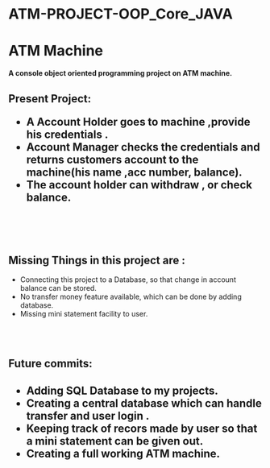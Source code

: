 # ATM-PROJECT-OOP_Core_JAVA



<h1>ATM Machine</h1>
 <b>A console object oriented programming project on ATM machine. </b>

<h2>Present Project:<br>
  <ul>
  <li>A Account Holder goes to machine ,provide his credentials .
  <li>Account Manager checks the credentials and returns customers account to the machine(his name ,acc number, balance).
  <li>The account holder can withdraw , or check balance.
  </ul>
<br><br>

<h2>Missing Things in this project are :</h2>
  <ul>
  <li>Connecting this project to a Database, so that change in account balance can be stored.
  <li>No transfer money feature available, which can be done by adding database.
  <li>Missing mini statement facility to user.
  </ul>
<br><br>

<h2>Future commits:<h2>
  <ul>
  <li>Adding SQL Database to my projects.
  <li>Creating a central database which can handle transfer and user login .
  <li>Keeping track of recors made by user so that a mini statement can be given out.
  <li>Creating a full working ATM machine.
  </ul>



